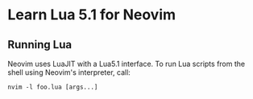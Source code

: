 # Learn Lua 5.1 for Neovim

## Running Lua
Neovim uses LuaJIT with a Lua5.1 interface. To run Lua scripts from the shell 
using Neovim's interpreter, call:

```
nvim -l foo.lua [args...]
```
